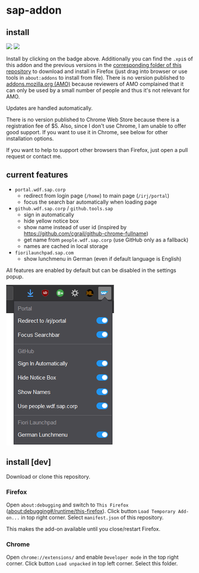 # sap-addon

## install
<a href="https://nikolockenvitz.github.io/sap-addon/xpi/sap_addon-1.11.1-fx.xpi">
<img src="https://img.shields.io/badge/firefox-v1.11.1-FF7139?logo=mozilla-firefox" /></a>
<a href="https://www.mozilla.org/en-US/firefox/new/">
<img src="https://img.shields.io/badge/chrome----4285F4?logo=google-chrome" /></a>

Install by clicking on the badge above.
Additionally you can find the `.xpi`s of this addon and the previous versions in the [corresponding folder of this repository](https://github.com/nikolockenvitz/sap-addon/tree/master/xpi) to download and install in Firefox (just drag into browser or use tools in `about:addons` to install from file).
There is no version published to [addons.mozilla.org (AMO)](https://addons.mozilla.org) because reviewers of AMO complained that it can only be used by a small number of people and thus it's not relevant for AMO.

Updates are handled automatically.

There is no version published to Chrome Web Store because there is a registration fee of $5.
Also, since I don't use Chrome, I am unable to offer good support.
If you want to use it in Chrome, see below for other installation options.

If you want to help to support other browsers than Firefox, just open a pull request or contact me.

## current features
* `portal.wdf.sap.corp`
  * redirect from login page (`/home`) to main page (`/irj/portal`)
  * focus the search bar automatically when loading page
* `github.wdf.sap.corp` / `github.tools.sap`
  * sign in automatically
  * hide yellow notice box
  * show name instead of user id (inspired by https://github.com/cgrail/github-chrome-fullname)
  * get name from `people.wdf.sap.corp` (use GitHub only as a fallback)
  * names are cached in local storage
* `fiorilaunchpad.sap.com` <!-- it's the Fiori Lunchpad ;) name created by Erik Jansky -->
  * show lunchmenu in German (even if default language is English)

All features are enabled by default but can be disabled in the settings popup.

![Screenshot of popup](docs/screenshot-popup-1.10.png)

## install [dev]
Download or clone this repository.

### Firefox
Open `about:debugging` and switch to `This Firefox` ([about:debugging#/runtime/this-firefox](about:debugging#/runtime/this-firefox)).
Click button `Load Temporary Add-on...` in top right corner.
Select `manifest.json` of this repository.

This makes the add-on available until you close/restart Firefox.

### Chrome
Open `chrome://extensions/` and enable `Developer mode` in the top right corner.
Click button `Load unpacked` in top left corner.
Select this folder.

